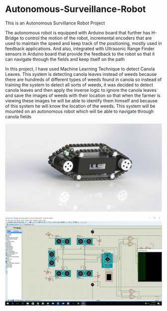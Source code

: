 # Autonomous-Surveillance-Robot
This is an Autonomous Survillance Robot Project

The autonomous robot is equipped with Arduino board that further has H-Bridge
to control the motion of the robot, incremental encoders that are used to maintain the speed
and keep track of the positioning, mostly used in feedback applications. And also, integrated
with Ultrasonic Range Finder sensors in Arduino board that provide the feedback to the robot
so that it can navigate through the fields and keep itself on the path

In this project, I have used Machine Learning Technique to detect Canola Leaves. This system is
detecting canola leaves instead of weeds because there are hundreds of different types of
weeds found in canola so instead of training the system to detect all sorts of weeds, it was
decided to detect canola leaves and then apply the inverse logic to ignore the canola leaves and
save the images of weeds with their location so that when the farmer is viewing these images
he will be able to identify them himself and because of this system he will know the location of
the weeds. This system will be mounted on an autonomous robot which will be able to navigate
through canola fields

![alt text](https://github.com/GoldenFalcon1/Autonomous-Surveillance-Robot/blob/master/1.JPG)



![alt text](https://github.com/GoldenFalcon1/Autonomous-Surveillance-Robot/blob/master/Screenshot%202017-08-11%2007.53.22.png)
